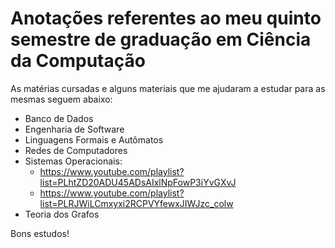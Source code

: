# Anotações referentes ao meu quinto semestre de graduação em Ciência da Computação

As matérias cursadas e alguns materiais que me ajudaram a estudar para as mesmas seguem abaixo:

- Banco de Dados
- Engenharia de Software
- Linguagens Formais e Autômatos
- Redes de Computadores
- Sistemas Operacionais:
    - https://www.youtube.com/playlist?list=PLhtZD20ADU45ADsAIxlNpFowP3iYvGXvJ
    - https://www.youtube.com/playlist?list=PLRJWiLCmxyxi2RCPVYfewxJIWJzc_colw
- Teoria dos Grafos

Bons estudos!
